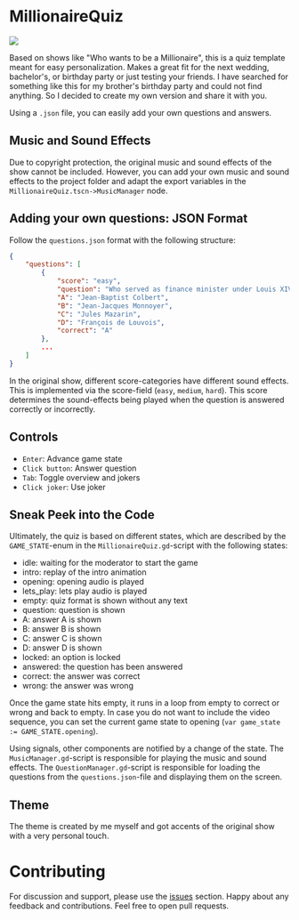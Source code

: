 # MillionaireQuiz

<img src="https://github.com/MathiasBaumgartinger/MillionaireQuiz/blob/master/Resources/demo.png">

Based on shows like "Who wants to be a Millionaire", this is a quiz template meant for easy personalization. Makes a great fit for the next wedding, bachelor's, or birthday party or just testing your friends. I have searched for something like this for my brother's birthday party and could not find anything. So I decided to create my own version and share it with you.

Using a `.json` file, you can easily add your own questions and answers.


## Music and Sound Effects

Due to copyright protection, the original music and sound effects of the show cannot be included. However, you can add your own music and sound effects to the project folder and adapt the export variables in the `MillionaireQuiz.tscn->MusicManager` node.

## Adding your own questions: JSON Format

Follow the `questions.json` format with the following structure:

```json
{
    "questions": [
        {
			"score": "easy",
			"question": "Who served as finance minister under Louis XIV?",
			"A": "Jean-Baptist Colbert",
			"B": "Jean-Jacques Monnoyer",
			"C": "Jules Mazarin",
			"D": "François de Louvois",
			"correct": "A"
		},
        ...
    ]
}
```

In the original show, different score-categories have different sound effects. This is implemented via the score-field (`easy`, `medium`, `hard`). This score determines the sound-effects being played when the question is answered correctly or incorrectly.

## Controls

- `Enter`: Advance game state
- `Click button`: Answer question
- `Tab`: Toggle overview and jokers
- `Click joker`: Use joker

## Sneak Peek into the Code

Ultimately, the quiz is based on different states, which are described by the `GAME_STATE`-enum in the `MillionaireQuiz.gd`-script with the following states:

- idle: waiting for the moderator to start the game
- intro: replay of the intro animation
- opening: opening audio is played
- lets_play: lets play audio is played
- empty: quiz format is shown without any text
- question: question is shown
- A: answer A is shown
- B: answer B is shown
- C: answer C is shown
- D: answer D is shown
- locked: an option is locked
- answered: the question has been answered
- correct: the answer was correct
- wrong: the answer was wrong

Once the game state hits empty, it runs in a loop from empty to correct or wrong and back to empty. In case you do not want to include the video sequence, you can set the current game state to opening (`var game_state := GAME_STATE.opening`).

Using signals, other components are notified by a change of the state. The `MusicManager.gd`-script is responsible for playing the music and sound effects. The `QuestionManager.gd`-script is responsible for loading the questions from the `questions.json`-file and displaying them on the screen.

## Theme

The theme is created by me myself and got accents of the original show with a very personal touch.

# Contributing

For discussion and support, please use the [issues](https://github.com/MathiasBaumgartinger/MillionaireQuiz/issues) section. Happy about any feedback and contributions. Feel free to open pull requests.